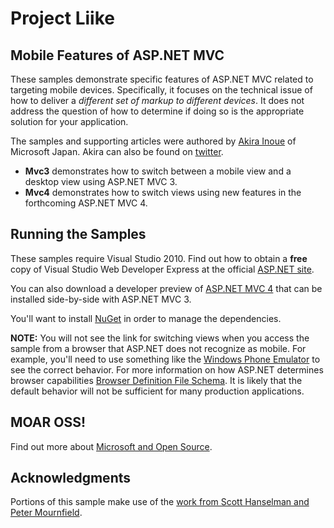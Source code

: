 # Project Liike
## Mobile Features of ASP.NET MVC

These samples demonstrate specific features of ASP.NET MVC related to targeting mobile devices.
Specifically, it focuses on the technical issue of how to deliver a _different set of markup to different devices_. 
It does not address the question of how to determine if doing so is the appropriate solution for your application.

The samples and supporting articles were authored by [Akira Inoue](https://github.com/chack411) of Microsoft Japan. Akira can also be found on [twitter](http://twitter.com/chack411).

* **Mvc3** demonstrates how to switch between a mobile view and a desktop view using ASP.NET MVC 3.
* **Mvc4** demonstrates how to switch views using new features in the forthcoming ASP.NET MVC 4.

## Running the Samples

These samples require Visual Studio 2010. Find out how to obtain a **free** copy of Visual Studio Web Developer Express at the official [ASP.NET site](http://www.asp.net/mvc).

You can also download a developer preview of [ASP.NET MVC 4](http://www.asp.net/mvc/mvc4) that can be installed side-by-side with ASP.NET MVC 3.

You'll want to install [NuGet](http://www.nuget.org/) in order to manage the dependencies.

**NOTE:** You will not see the link for switching views when you access the sample from a browser that
ASP.NET does not recognize as mobile. For example, you'll need to use something like the [Windows Phone Emulator](msdn.com/en-us/library/ff402563) to see the correct behavior. For more information on how ASP.NET determines browser capabilities [Browser Definition File Schema](http://msdn.microsoft.com/en-us/library/ms228122.aspx). It is likely that the default behavior will not be sufficient for many production applications.

## MOAR OSS!
Find out more about [Microsoft and Open Source](http://www.asp.net/mvc/open-source).

## Acknowledgments
Portions of this sample make use of the [work from Scott Hanselman and Peter Mournfield](http://www.hanselman.com/blog/NuGetPackageOfTheWeek10NewMobileViewEnginesForASPNETMVC3SpeccompatibleWithASPNETMVC4.aspx).